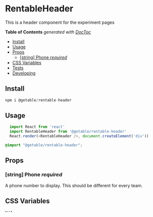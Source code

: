 # RentableHeader

This is a header component for the experiment pages

<!-- START doctoc generated TOC please keep comment here to allow auto update -->
<!-- DON'T EDIT THIS SECTION, INSTEAD RE-RUN doctoc TO UPDATE -->
**Table of Contents**  *generated with [DocToc](https://github.com/thlorenz/doctoc)*

- [Install](#install)
- [Usage](#usage)
- [Props](#props)
  - [[string] Phone *required*](#string-phone-required)
- [CSS Variables](#css-variables)
- [Tests](#tests)
- [Developing](#developing)

<!-- END doctoc generated TOC please keep comment here to allow auto update -->

## Install
```js
npm i @getable/rentable-header
```

## Usage
```js
  import React from 'react'
  import RentableHeader from '@getable/rentable-header'
  React.render(<RentableHeader />, document.createElement('div'))
```

```css
@import "@getable/rentable-header";
```

## Props
### [string] Phone *required*
A phone number to display. This should be different for every team.

## CSS Variables
N/A

## Tests
Tests are in [tape](https://github.com/substack/tape). You can run them with:

```bash
browserify -t babelify --debug | smokestack
```

## Developing
Install [ribcage](https://github.com/Techwraith/ribcage)

```sh
npm i -g ribcage
ribcage preview .
# run with client side js enabled
ribcage preview . -s
```

Open [http://localhost:4001/default](http://localhost:4001/default)

